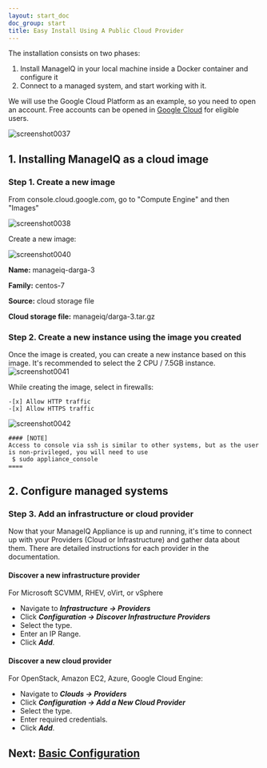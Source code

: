 ```yaml
---
layout: start_doc
doc_group: start
title: Easy Install Using A Public Cloud Provider
---
```

The installation consists on two phases:

 1. Install ManageIQ in your local machine inside a Docker container and configure it
 2. Connect to a managed system, and start working with it.

We will use the Google Cloud Platform as an example, so you need to open an account. Free accounts can be opened in [Google Cloud](https://console.cloud.google.com/freetrial) for eligible users.

![screenshot0037](/assets/images/docs/screenshot_0037.png)

## 1. Installing ManageIQ as a cloud image ##
### Step 1. Create a new image ###
From console.cloud.google.com, go to "Compute Engine" and then "Images"

![screenshot0038](/assets/images/docs/screenshot_0038.png)

Create a new image:

![screenshot0040](/assets/images/docs/screenshot_0040.png)

**Name:** manageiq-darga-3

**Family:** centos-7

**Source:** cloud storage file

**Cloud storage file:** manageiq/darga-3.tar.gz

### Step 2. Create a new instance using the image you created

Once the image is created, you can create a new instance based on this
image. It's recommended to select the 2 CPU / 7.5GB instance.
![screenshot0041](/assets/images/docs/screenshot_0041.png)

While creating the image, select in firewalls:
~~~~
-[x] Allow HTTP traffic
-[x] Allow HTTPS traffic
~~~~

![screenshot0042](/assets/images/docs/screenshot_0042.png)

```
#### [NOTE]
Access to console via ssh is similar to other systems, but as the user is non-privileged, you will need to use
 $ sudo appliance_console
====
```
## 2. Configure managed systems
### Step 3. Add an infrastructure or cloud provider ###

Now that your ManageIQ Appliance is up and running, it's time to connect up with your Providers (Cloud or Infrastructure) and gather data about them. There are detailed instructions for each provider in the documentation.

#### Discover a new infrastructure provider

For Microsoft SCVMM, RHEV, oVirt, or vSphere

 * Navigate to ***Infrastructure → Providers***
 * Click ***Configuration → Discover Infrastructure Providers***
 * Select the type.
 * Enter an IP Range.
 * Click ***Add***.


#### Discover a new cloud provider

For OpenStack, Amazon EC2, Azure, Google Cloud Engine:

 * Navigate to ***Clouds → Providers***
 * Click ***Configuration → Add a New Cloud Provider***
 * Select the type.
 * Enter required credentials.
 * Click ***Add***.

## Next: [Basic Configuration](/docs/get-started/basic-configuration)
